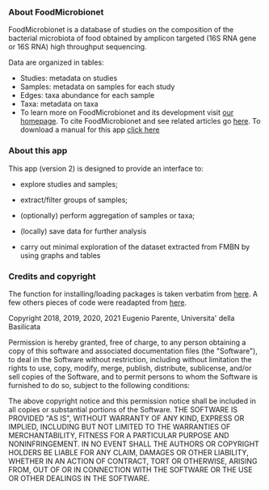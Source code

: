 ### About FoodMicrobionet

FoodMicrobionet is a database of studies on the composition of the bacterial microbiota of food obtained by amplicon targeted (16S RNA gene or 16S RNA) high throughput sequencing.

Data are organized in tables:

* Studies: metadata on studies
* Samples: metadata on samples for each study
* Edges: taxa abundance for each sample
* Taxa: metadata on taxa
* To learn more on FoodMicrobionet and its development visit [our homepage](http://www.foodmicrobionet.org). To cite FoodMicrobionet and see related articles go [here](http://www.foodmicrobionet.org). To download a manual for this app [click here](http://www.foodmicrobionet.org/wp-content/uploads/2019/11/manual_shinyFMBN_v2_1_11_19.docx)

### About this app

This app (version 2) is designed to provide an interface to:

* explore studies and samples;  

* extract/filter groups of samples;  

* (optionally) perform aggregation of samples or taxa;  

* (locally) save data for further analysis  

* carry out minimal exploration of the dataset extracted from FMBN by using graphs and tables

### Credits and copyright

The function for installing/loading packages is taken verbatim from [here](https://f1000research.com/articles/5-1492/v2). A few others pieces of code were readapted from [here](https://tinyurl.com/tng8qgw).

Copyright 2018, 2019, 2020, 2021 Eugenio Parente, Universita' della Basilicata

Permission is hereby granted, free of charge, to any person obtaining a copy of this software and associated documentation files (the "Software"), to deal in the Software without restriction, including without limitation the rights to use, copy, modify, merge, publish, distribute, sublicense, and/or sell copies of the Software, and to permit persons to whom the Software is furnished to do so, subject to the following conditions:

The above copyright notice and this permission notice shall be included in all copies or substantial portions of the Software.
THE SOFTWARE IS PROVIDED "AS IS", WITHOUT WARRANTY OF ANY KIND, EXPRESS OR IMPLIED, INCLUDING BUT NOT LIMITED TO THE WARRANTIES OF MERCHANTABILITY, FITNESS FOR A PARTICULAR PURPOSE AND NONINFRINGEMENT. IN NO EVENT SHALL THE AUTHORS OR COPYRIGHT HOLDERS BE LIABLE FOR ANY CLAIM, DAMAGES OR OTHER LIABILITY, WHETHER IN AN ACTION OF CONTRACT, TORT OR OTHERWISE, ARISING FROM, OUT OF OR IN CONNECTION WITH THE SOFTWARE OR THE USE OR OTHER DEALINGS IN THE SOFTWARE.

